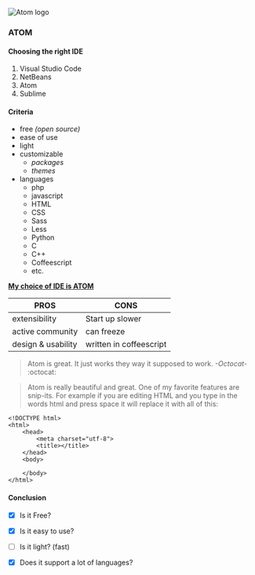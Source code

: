 ![Atom logo](https://upload.wikimedia.org/wikipedia/commons/8/80/Atom_editor_logo.svg)
### ATOM

#### Choosing the right IDE
1. Visual Studio Code
2. NetBeans
3. Atom
4. Sublime

#### Criteria
* free _(open source)_
* ease of use 
* light
* customizable 
  * _packages_
  * _themes_
* languages
  * php
  * javascript
  * HTML
  * CSS
  * Sass
  * Less
  * Python
  * C
  * C++
  * Coffeescript
  * etc. 

[**My choice of IDE is ATOM**](https://atom.io/)


**PROS** | **CONS**
---|---
extensibility  | Start up slower 
active community | can freeze
design & usability | written in coffeescript

> Atom is great. It just works they way it supposed to work.
> _-Octocat-_ :octocat:


> Atom is really beautiful and great.
> One of my favorite features are snip-its. 
> For example if you are editing HTML and you type in the words html and press space it will replace it with all of this:

```
<!DOCTYPE html>
<html>
    <head>
        <meta charset="utf-8">
        <title></title>
    </head>
    <body>
        
    </body>
</html>
```


#### Conclusion

- [x] Is it Free?
- [x] Is it easy to use?
- [ ] Is it light? (fast)
- [x] Does it support a lot of languages?








